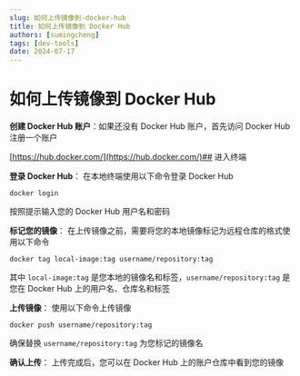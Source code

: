 ```yaml
---
slug: 如何上传镜像到-docker-hub
title: 如何上传镜像到 Docker Hub
authors: [sumingcheng]
tags: [dev-tools]
date: 2024-07-17
---
```


# 如何上传镜像到 Docker Hub



 



**创建 Docker Hub 账户**：如果还没有 Docker Hub 账户，首先访问 Docker Hub 注册一个账户

[https://hub.docker.com/](https://hub.docker.com/)## 进入终端  

**登录 Docker Hub**： 在本地终端使用以下命令登录 Docker Hub

```
docker login
```

按照提示输入您的 Docker Hub 用户名和密码

**标记您的镜像**： 在上传镜像之前，需要将您的本地镜像标记为远程仓库的格式使用以下命令

```
docker tag local-image:tag username/repository:tag
```

其中 `local-image:tag` 是您本地的镜像名和标签，`username/repository:tag` 是您在 Docker Hub 上的用户名、仓库名和标签

**上传镜像**： 使用以下命令上传镜像

```
docker push username/repository:tag
```

确保替换 `username/repository:tag` 为您标记的镜像名

**确认上传**： 上传完成后，您可以在 Docker Hub 上的账户仓库中看到您的镜像